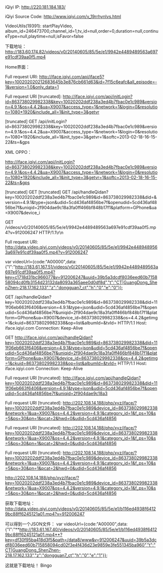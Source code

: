 

iQiyi IP:
http://220.181.184.183/


iQiyi Source Code:
http://www.iqiyi.com/v_19rrhynlvs.html


VideoUtils(19391): startPlayVideo, album_id=246473700,channel_id=1,tv_id=null,order=0,duration=null,continueType=null,playtime=null,isFavor=false


下载地址：
http://183.60.174.82/videos/v0/20140605/85/5e/e1/9942e4489489563a697e91cdf39aa0f5.mp4

Home界面：

Full request URI: http://iface.iqiyi.com/api/iface5?key=100202020212683645b3e876cb661d63&id=7f15c6eafc&all_episode=-1&version=1.0&only_data=1



Full request URI [truncated]: 
http://iface.iqiyi.com/api/initLogin?id=863738029982338&key=10020202ddf238a3ed4b7fbac0e1c989&version=4.9.1&os=4.4.2&ua=X9007&access_type=1&network=1&login=0&resolution=1080*1920&include_all=1&init_type=3&getvr


[truncated] GET /api/initLogin?id=863738029982338&key=10020202ddf238a3ed4b7fbac0e1c989&version=4.9.1&os=4.4.2&ua=X9007&access_type=1&network=1&login=0&resolution=1080*1920&include_all=1&init_type=3&getvr=1&softc=2013-02-18-16-15-22&ts=&gps

XML OPPO：

http://iface.iqiyi.com/api/initLogin?id=863738029982338&key=10020202ddf238a3ed4b7fbac0e1c989&version=4.9.1&os=4.4.2&ua=X9007&access_type=1&network=1&login=0&resolution=1080*1920&include_all=1&init_type=3&getvr=1&softc=2013-02-18-16-15-22&ts=&gps

[truncated] GET 
[truncated] GET /api/handleQidan?key=10020202ddf238a3ed4b7fbac0e1c989&id=863738029982338&did=&version=4.9.1&type=json&udid=5cd436af4856be7f&openudid=5cd436af4856be7f&uniqid=2f904dae9c18a3fa0ff466bf848b17f1&platform=GPhone&ua=X9007&device_i


GET /videos/v0/20140605/85/5e/e1/9942e4489489563a697e91cdf39aa0f5.mp4?v=912006247 HTTP/1.1\r\n


Full request URI: http://data.video.qiyi.com/videos/v0/20140605/85/5e/e1/9942e4489489563a697e91cdf39aa0f5.mp4?v=912006247


var videoUrl={code:"A00000",data:{"l":"http://183.61.167.51/videos/v0/20140605/85/5e/e1/9942e4489489563a697e91cdf39aa0f5.mp4?key=c1718d31bc966077&v=912006247&uuid=39b5a3dcdf8036eed60b715858094cd0fb3154d23132da8093a365aee0d0df8d","t":"CT|GuangDong_ShenZhen-218.17.162.133","z":"dongguan7_ct","h":"0","e":"0"}};







GET /api/handleQidan?key=10020202ddf238a3ed4b7fbac0e1c989&id=863738029982338&did=111f06eb663f6406&version=4.9.1&type=json&udid=5cd436af4856be7f&openudid=5cd436af4856be7f&uniqid=2f904dae9c18a3fa0ff466bf848b17f1&platform=GPhone&ua=X9007&device_id=863738029982338&os=4.4.2&getimg=1&ckuid=863738029982338&op=list&albumId=&tvId= HTTP/1.1
Host: iface.iqiyi.com
Connection: Keep-Alive




GET http://iface.iqiyi.com/api/handleQidan?key=10020202ddf238a3ed4b7fbac0e1c989&id=863738029982338&did=111f06eb663f6406&version=4.9.1&type=json&udid=5cd436af4856be7f&openudid=5cd436af4856be7f&uniqid=2f904dae9c18a3fa0ff466bf848b17f1&platform=GPhone&ua=X9007&device_id=863738029982338&os=4.4.2&getimg=1&ckuid=863738029982338&op=list&albumId=&tvId= HTTP/1.1
Host: iface.iqiyi.com
Connection: Keep-Alive



Full request URI [truncated]: http://iface.iqiyi.com/api/handleQidan?key=10020202ddf238a3ed4b7fbac0e1c989&id=863738029982338&did=111f06eb663f6406&version=4.9.1&type=json&udid=5cd436af4856be7f&openudid=5cd436af4856be7f&uniqid=2f904dae9c18a3




Full request URI [truncated]: http://202.108.14.188/php/xyz/iface/?key=10020202ddf238a3ed4b7fbac0e1c989&device_id=863738029982338&network=1&ua=X9007&os=4.4.2&version=4.9.1&category_id=1&f_ps=10&s=5&ps=30&pn=1&pcat=2&hwd=0&udid=5cd436af4856

Full request URI [truncated]: http://202.108.14.188/php/xyz/iface/?key=10020202ddf238a3ed4b7fbac0e1c989&device_id=863738029982338&network=1&ua=X9007&os=4.4.2&version=4.9.1&category_id=1&f_ps=10&s=5&ps=30&pn=1&pcat=2&hwd=0&udid=5cd436af4856

Full request URI [truncated]: http://202.108.14.188/php/xyz/iface/?key=10020202ddf238a3ed4b7fbac0e1c989&device_id=863738029982338&network=1&ua=X9007&os=4.4.2&version=4.9.1&category_id=1&f_ps=10&s=5&ps=30&pn=1&pcat=2&hwd=0&udid=5cd436af4856


http://202.108.14.188/php/xyz/iface/?key=10020202ddf238a3ed4b7fbac0e1c989&device_id=863738029982338&network=1&ua=X9007&os=4.4.2&version=4.9.1&category_id=1&f_ps=10&s=5&ps=30&pn=1&pcat=2&hwd=0&udid=5cd436af4856



获取下载地址：
http://data.video.qiyi.com/videos/v0/20140605/85/5e/e1/b116ed4938f64129bc88ff6245121a01.mp4?v=912006247

可以得到一个JSON文件：
var videoUrl={code:"A00000",data:{"l":"**http://183.61.167.40/videos/v0/20140605/85/5e/e1/b116ed4938f64129bc88ff6245121a01.mp4**?key=df30f95ba418d3f5&path=/data8/www&v=912006247&uuid=39b5a3dcdf8036eed60b715858094cd02f3e4f436d23e9859e3fe551345ba960","t":"CT|GuangDong_ShenZhen-218.17.162.133","z":"dongguan7_ct","h":"0","e":"1"}};

这就是下载地址！ Bingo







